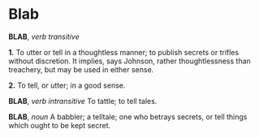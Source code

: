 # Blab

**BLAB**, _verb transitive_

**1.** To utter or tell in a thoughtless manner; to publish secrets or trifles without discretion. It implies, says Johnson, rather thoughtlessness than treachery, but may be used in either sense.

**2.** To tell, or utter; in a good sense.

**BLAB**, _verb intransitive_ To tattle; to tell tales.

**BLAB**, _noun_ A babbler; a telltale; one who betrays secrets, or tell things which ought to be kept secret.